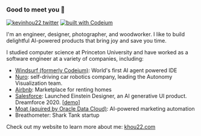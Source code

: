 ### Good to meet you 👋

[![kevinhou22 twitter](https://img.shields.io/twitter/follow/kevinhou22.svg?style=social)](https://twitter.com/kevinhou22) [![built with Codeium](https://codeium.com/badges/main)](https://codeium.com)

I'm an engineer, designer, photographer, and woodworker. I like to build delightful AI-powered products that bring joy and save you time.

I studied computer science at Princeton University and have worked as a software engineer at a variety of companies, including:

- [Windsurf (formerly Codeium)](https://windsurf.com): World's first AI agent powered IDE
- [Nuro](https://nuro.ai): self-driving car robotics company, leading the Autonomy Visualization team.
- [Airbnb](https://airbnb.com): Marketplace for renting homes
- [Salesforce](https://www.salesforce.com): Launched Einstein Designer, an AI generative UI product. Dreamforce 2020. [[demo](https://ux-design-awards.com/winners/einstein-designer-powered-by-deep-learning-ux)]
- [Moat (aquired by Oracle Data Cloud)](https://www.oracle.com/advertising/measurement/): AI-powered marketing automation
- Breathometer: Shark Tank startup

Check out my website to learn more about me: [khou22.com](https://khou22.com)
